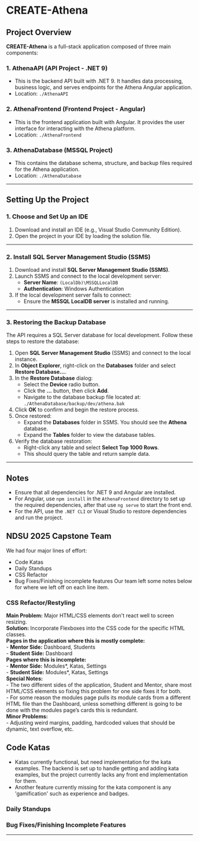 ﻿# CREATE-Athena

## Project Overview
**CREATE-Athena** is a full-stack application composed of three main components:

### 1. **AthenaAPI** (API Project - .NET 9)
   - This is the backend API built with .NET 9. It handles data processing, business logic, and serves endpoints for the Athena Angular application.  
   - Location: `./AthenaAPI`

### 2. **AthenaFrontend** (Frontend Project - Angular)
   - This is the frontend application built with Angular. It provides the user interface for interacting with the Athena platform.  
   - Location: `./AthenaFrontend`

### 3. **AthenaDatabase** (MSSQL Project)
   - This contains the database schema, structure, and backup files required for the Athena application.  
   - Location: `./AthenaDatabase`

---

## Setting Up the Project

### 1. Choose and Set Up an IDE
1. Download and install an IDE (e.g., Visual Studio Community Edition).
2. Open the project in your IDE by loading the solution file.

---

### 2. Install SQL Server Management Studio (SSMS)
1. Download and install **SQL Server Management Studio (SSMS)**.
2. Launch SSMS and connect to the local development server:
   - **Server Name**: `(LocalDb)\MSSQLLocalDB`
   - **Authentication**: Windows Authentication
3. If the local development server fails to connect:
   - Ensure the **MSSQL LocalDB server** is installed and running.

---

### 3. Restoring the Backup Database
The API requires a SQL Server database for local development. Follow these steps to restore the database:

1. Open **SQL Server Management Studio** (SSMS) and connect to the local instance.
2. In **Object Explorer**, right-click on the **Databases** folder and select **Restore Database...**.
3. In the **Restore Database** dialog:
   - Select the **Device** radio button.
   - Click the **...** button, then click **Add**.
   - Navigate to the database backup file located at:  
     `./AthenaDatabase/backup/dev/athena.bak`
4. Click **OK** to confirm and begin the restore process.
5. Once restored:
   - Expand the **Databases** folder in SSMS. You should see the **Athena** database.
   - Expand the **Tables** folder to view the database tables.
6. Verify the database restoration:
   - Right-click any table and select **Select Top 1000 Rows**.
   - This should query the table and return sample data.

---

## Notes
- Ensure that all dependencies for .NET 9 and Angular are installed.
- For Angular, use `npm install` in the `AthenaFrontend` directory to set up the required dependencies, after that use `ng serve` to start the front end.
- For the API, use the `.NET CLI` or Visual Studio to restore dependencies and run the project.

## NDSU 2025 Capstone Team
We had four major lines of effort:  
- Code Katas
- Daily Standups
- CSS Refactor
- Bug Fixes/Finishing incomplete features
Our team left some notes below for where we left off on each line item.  

### CSS Refactor/Restyling
   **Main Problem:** Major HTML/CSS elements don't react well to screen resizing.  
   **Solution:** Incorporate Flexboxes into the CSS code for the specific HTML classes.  
   **Pages in the application where this is mostly complete:**  
      - **Mentor Side:** Dashboard, Students  
      - **Student Side:** Dashboard  
   **Pages where this is incomplete:**  
      - **Mentor Side:** Modules*, Katas, Settings  
      - **Student Side:** Modules*, Katas, Settings  
   **Special Notes:**  
      - The two different sides of the application, Student and Mentor, share most HTML/CSS elements so fixing this problem for one side fixes it for both.  
      - For some reason the modules page pulls its module cards from a different HTML file than the Dashboard, unless something different is going to be done with          the modules page’s cards this is redundant.  
   **Minor Problems:**  
      - Adjusting weird margins, padding, hardcoded values that should be dynamic, text overflow, etc.  

## Code Katas
- Katas currently functional, but need implementation for the kata examples. The backend is set up to handle getting and adding kata examples, but the project currently lacks any front end implementation for them.
- Another feature currently missing for the kata component is any 'gamification' such as experience and badges.

### Daily Standups

### Bug Fixes/Finishing Incomplete Features

---
